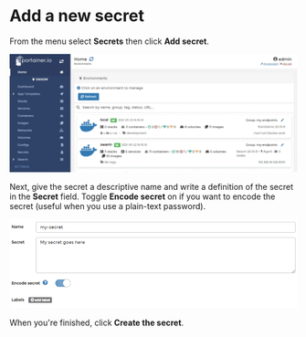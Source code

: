 # Add a new secret

From the menu select **Secrets** then click **Add secret**.

![](../../../.gitbook/assets/2.9-secrets-add-1.gif)

Next, give the secret a descriptive name and write a definition of the secret in the **Secret** field. Toggle **Encode secret** on if you want to encode the secret \(useful when you use a plain-text password\).

![](../../../.gitbook/assets/secrets-add-2.png)

 When you're finished, click **Create the secret**.

